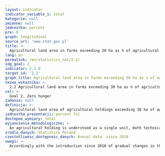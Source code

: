 ```yaml
---
layout: indicator
indicator_variable_1: total
kategorie: null
zmienne: null
jednostka: percent
pre: 0
graph: longitudinal
source_url: 'www.stat.gov.pl'
title: >-
  Agricultural land area in farms exceeding 30 ha as % of agricultural land area in farms in total
lang: en
permalink: /en/statistics_nat/2-2/
sdg_goal: 2
indicator: 2.2.0
target_id: '2.2'
graph_title: Agricultural land area in farms exceeding 30 ha as % of agricultural land area in farms in total
nazwa_wskaznika: >-
  2.2 Agricultural land area in farms exceeding 30 ha as % of agricultural land area in farms in total
cel: >-
  Goal 2. Zero hunger
zadanie: null
definicja: >-
  Agricultural land area of agricultural holdings exceeding 30 ha of agricultural land in relation to the total agricultural land area of agricultural holdings with agricultural land.
jednostka_prezentacji: percent [%]
dostepne_wymiary: total
wyjasnienia_metodologiczne: >-
  An agricultural holding is understood as a single unit, both technically and economically, which has a single management (holder or manager) and which conducts agricultural activity.An agricultural activity includes:1. activity related to the cultivation of plants, which covers: all field crops (including mushrooms), vegetable gardening and horticulture, nursery, cultivation and seed production of agricultural and horticultural crops 2. activity related to rearing and breeding of livestock, such as cattle, sheep, goats, horses, pigs, poultry, rabbits, other fur-covered animals, wild animals kept for slaughter (such as wild boar, roe deer, fallow deer) and bees 3. activity of maintaining agricultural land in accordance with cultivation principles with respects for environment protection requirements (according to the norms).The agricultural land area including area of agricultural land in a good agricultural condition and other agricultural land Agricultural land in a good agricultural condition – maintained in accordance with norms meeting requirements of the Law of 5 II 2015 on payments under direct support schemes (uniform text Journal of Laws 2015 item 1551) – include sown area, fallow land, permanent crops (including orchards), kitchen gardens, permanent meadows and permanent pastures. Other agricultural land is agricultural land which is not used and maintained in a good condition.Data on the total agricultural land area do not include land of owners of agricultural land who do not conduct agricultural activities, and land of owners of less than 1 ha of agricultural land who conduct agricultural activities on a small scale (below specific thresholds).
zrodlo_danych: Statistics Poland
czestotliwosc_dostępnosc_danych: Annual data  since 2010
uwagi: >-
  Accordingly with the introduction since 2010 of gradual changes in the methodology of agricultural researches, aimed primarily at adaptation to EU standards and taking into account the changes taking place in the Polish agriculture, a definition of the agricultural farm has changed. In accordance with existing current definition, since 2010 agricultural surveys have not included owners of agricultural land who do not conduct agricultural activities, and owners of less than 1 ha of agricultural land who conduct agricultural activities on a small scale (below the specified thresholds).
---
```

